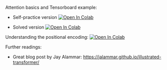 Attention basics and Tensorboard example:
* Self-practice version [![Open In Colab](https://colab.research.google.com/assets/colab-badge.svg)](https://colab.research.google.com/github/girafe-ai/ml-course/blob/24s_harbour_dlia/day03_attention/practice_Attention_basics_and_tensorboard.ipynb)

* Solved version [![Open In Colab](https://colab.research.google.com/assets/colab-badge.svg)](https://colab.research.google.com/github/girafe-ai/ml-course/blob/24s_harbour_dlia/day03_attention/practice_Attention_basics_and_tensorboard__solved.ipynb)

Understanding the positional encoding:
[![Open In Colab](https://colab.research.google.com/assets/colab-badge.svg)](https://colab.research.google.com/github/girafe-ai/ml-course/blob/24s_harbour_dlia/day03_attention/practice_positional_encoding.ipynb)



Further readings:

- Great blog post by Jay Alammar:
  https://jalammar.github.io/illustrated-transformer/
